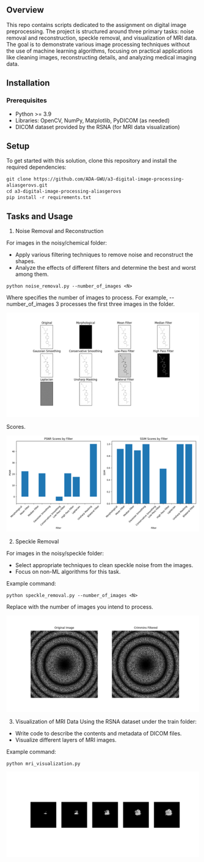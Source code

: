 ## Overview
This repo contains scripts dedicated to the assignment on digital image preprocessing. The project is structured around three primary tasks: noise removal and reconstruction, speckle removal, and visualization of MRI data. The goal is to demonstrate various image processing techniques without the use of machine learning algorithms, focusing on practical applications like cleaning images, reconstructing details, and analyzing medical imaging data.


## Installation
### Prerequisites

- Python >= 3.9
- Libraries: OpenCV, NumPy, Matplotlib, PyDICOM (as needed)
- DICOM dataset provided by the RSNA (for MRI data visualization)


## Setup
To get started with this solution, clone this repository and install the required dependencies:

```
git clone https://github.com/ADA-GWU/a3-digital-image-processing-aliasgerovs.git
cd a3-digital-image-processing-aliasgerovs
pip install -r requirements.txt
```

## Tasks and Usage

1. Noise Removal and Reconstruction

For images in the noisy/chemical folder:

- Apply various filtering techniques to remove noise and reconstruct the shapes.
- Analyze the effects of different filters and determine the best and worst among them.

```
python noise_removal.py --number_of_images <N>
```

Where <N> specifies the number of images to process. For example, --number_of_images 3 processes the first three images in the folder.

![alt text](outputs/Figure_1.png)

Scores.

![alt text](outputs/Figure_2.png)

2. Speckle Removal

For images in the noisy/speckle folder:

- Select appropriate techniques to clean speckle noise from the images.
- Focus on non-ML algorithms for this task.

Example command:

```
python speckle_removal.py --number_of_images <N>
```

Replace <N> with the number of images you intend to process.

![alt text](outputs/Figure_3.png)

3. Visualization of MRI Data
Using the RSNA dataset under the train folder:

- Write code to describe the contents and metadata of DICOM files.
- Visualize different layers of MRI images.

Example command:

```
python mri_visualization.py
```
![alt text](outputs/Figure_4.png)

